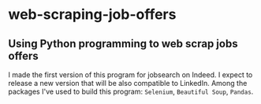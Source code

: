 # web-scraping-job-offers
## Using Python programming to web scrap jobs offers
I made the first version of this program for jobsearch on Indeed. I expect to release a new version that will be also compatible to LinkedIn. Among the packages I've used to build this program: `Selenium`, `Beautiful Soup`, `Pandas`.
